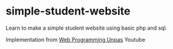 # simple-student-website

Learn to make a simple student website using basic php and sql.

Implementation from [Web Programming Unpas](https://www.youtube.com/watch?v=l1W2OwV5rgY&list=PLFIM0718LjIUqXfmEIBE3-uzERZPh3vp6) Youtube
